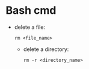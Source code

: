 # Bash cmd

* delete a file:

  `rm <file_name>`

  * delete a directory:

    `rm -r <directory_name>`

